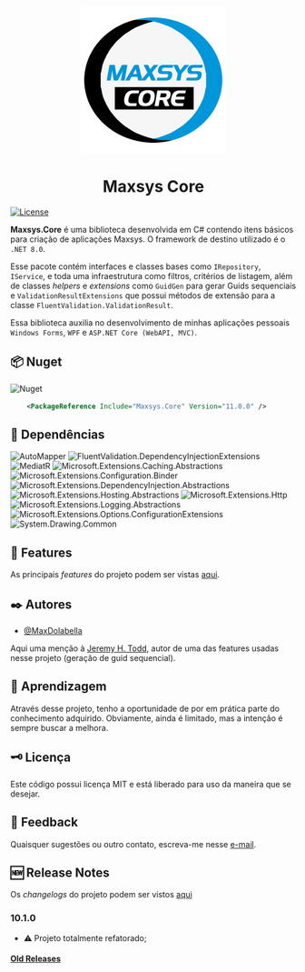 <div align="center">
<img src="logo.png" alt="drawing" width="256" />
<h1>Maxsys Core</h1>
</div>

[![License](https://img.shields.io/github/license/maxdolabella/maxsys.core)](LICENSE)

**Maxsys.Core** é uma biblioteca desenvolvida em C# contendo itens básicos para criação de aplicações Maxsys.
O framework de destino utilizado é o `.NET 8.0`.

Esse pacote contém interfaces e classes bases como `IRepository`, `IService`, e toda uma infraestrutura como filtros, critérios de listagem, além de classes *helpers* e *extensions* como `GuidGen` para gerar Guids sequenciais e `ValidationResultExtensions` que possui métodos de extensão para a classe `FluentValidation.ValidationResult`.

Essa biblioteca auxilia no desenvolvimento de minhas aplicações pessoais `Windows Forms`, `WPF` e `ASP.NET Core (WebAPI, MVC)`.


## :package: Nuget
![Nuget](https://img.shields.io/nuget/v/Maxsys.Core)

```xml
    <PackageReference Include="Maxsys.Core" Version="11.0.0" />
```

## :link: Dependências

![AutoMapper](https://img.shields.io/badge/AutoMapper-13.0.1-blue?style=for-the-badge&link=https%3A%2F%2Fwww.nuget.org%2Fpackages%2FAutoMapper)
![FluentValidation.DependencyInjectionExtensions](https://img.shields.io/badge/FluentValidation.DependencyInjectionExtensions-11.9.2-blue?style=for-the-badge&link=https%3A%2F%2Fwww.nuget.org%2Fpackages%2FFluentValidation.DependencyInjectionExtensions)
![MediatR](https://img.shields.io/badge/MediatR-12.4.0-blue?style=for-the-badge&link=https%3A%2F%2Fwww.nuget.org%2Fpackages%2FMediatR)
![Microsoft.Extensions.Caching.Abstractions](https://img.shields.io/badge/Microsoft.Extensions.Caching.Abstractions-8.0.0-blue?style=for-the-badge&link=https%3A%2F%2Fwww.nuget.org%2Fpackages%2FMicrosoft.Extensions.Caching.Abstractions)
![Microsoft.Extensions.Configuration.Binder](https://img.shields.io/badge/Microsoft.Extensions.Configuration.Binder-8.0.2-blue?style=for-the-badge&link=https%3A%2F%2Fwww.nuget.org%2Fpackages%2FMicrosoft.Extensions.Configuration.Binder)
![Microsoft.Extensions.DependencyInjection.Abstractions](https://img.shields.io/badge/Microsoft.Extensions.DependencyInjection.Abstractions-8.0.1-blue?style=for-the-badge&link=https%3A%2F%2Fwww.nuget.org%2Fpackages%2FMicrosoft.Extensions.DependencyInjection.Abstractions)
![Microsoft.Extensions.Hosting.Abstractions](https://img.shields.io/badge/Microsoft.Extensions.Hosting.Abstractions-8.0.0-blue?style=for-the-badge&link=https%3A%2F%2Fwww.nuget.org%2Fpackages%2FMicrosoft.Extensions.Hosting.Abstractions)
![Microsoft.Extensions.Http](https://img.shields.io/badge/Microsoft.Extensions.Http-8.0.0-blue?style=for-the-badge&link=https%3A%2F%2Fwww.nuget.org%2Fpackages%2FMicrosoft.Extensions.Http)
![Microsoft.Extensions.Logging.Abstractions](https://img.shields.io/badge/Microsoft.Extensions.Logging.Abstractions-8.0.1-blue?style=for-the-badge&link=https%3A%2F%2Fwww.nuget.org%2Fpackages%2FMicrosoft.Extensions.Logging.Abstractions)
![Microsoft.Extensions.Options.ConfigurationExtensions](https://img.shields.io/badge/Microsoft.Extensions.Options.ConfigurationExtensions-8.0.0-blue?style=for-the-badge&link=https%3A%2F%2Fwww.nuget.org%2Fpackages%2FMicrosoft.Extensions.Options.ConfigurationExtensions)
![System.Drawing.Common](https://img.shields.io/badge/System.Drawing.Common-8.0.7-blue?style=for-the-badge&link=https%3A%2F%2Fwww.nuget.org%2Fpackages%2FSystem.Drawing.Common)


## :star2: Features

As principais *features* do projeto podem ser vistas [aqui](FEATURES.md).

## :black_nib: Autores

* [@MaxDolabella](https://www.github.com/MaxDolabella)

Aqui uma menção à [Jeremy H. Todd](https://github.com/jhtodd), autor de uma das features usadas nesse projeto (geração de guid sequencial).

## :monocle_face: Aprendizagem

Através desse projeto, tenho a oportunidade de por em prática parte do conhecimento adquirido. Obviamente, ainda é limitado, mas a intenção é sempre buscar a melhora.

## :old_key: Licença

Este código possui licença MIT e está liberado para uso da maneira que se desejar.
  
## :email: Feedback

Quaisquer sugestões ou outro contato, escreva-me nesse [e-mail](mailto:maxsystech@outlook.com?subject=Github%20contact).

## :new: Release Notes

Os *changelogs* do projeto podem ser vistos [aqui](CHANGELOGS.md)

### 10.1.0

+ :warning: Projeto totalmente refatorado;

#### [Old Releases](README-old-releases.md)

<!-- 
    https://github.com/ikatyang/emoji-cheat-sheet)
-->
